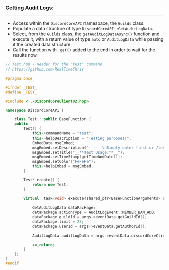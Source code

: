 ### **Getting Audit Logs:**
---
- Access within the `DiscordCoreAPI` namespace, the `Guilds` class.
- Populate a data structure of type `DiscordCoreAPI::GetAuditLogData`.
- Select, from the `Guilds` class, the `getAuditLogDataAsync()` function and execute it, with a return value of type `auto` or `AuditLogData` while passing it the created data structure.
- Call the function with `.get()` added to the end in order to wait for the results now.

```cpp
// Test.hpp - Header for the "test" command.
// https://github.com/RealTimeChris

#pragma once

#ifndef _TEST_
#define _TEST_

#include <../DiscordCoreClient02.hpp>

namespace DiscordCoreAPI {

	class Test : public BaseFunction {
	public:
		Test() {
			this->commandName = "test";
			this->helpDescription = "Testing purposes!";
			EmbedData msgEmbed;
			msgEmbed.setDescription("------\nSimply enter !test or /test!\n------");
			msgEmbed.setTitle("__**Test Usage:**__");
			msgEmbed.setTimeStamp(getTimeAndDate());
			msgEmbed.setColor("FeFeFe");
			this->helpEmbed = msgEmbed;
		}

		Test* create() {
			return new Test;
		}

		virtual  task<void> execute(shared_ptr<BaseFunctionArguments> args) {

			GetAuditLogData dataPackage;
			dataPackage.actionType = AuditLogEvent::MEMBER_BAN_ADD;
			dataPackage.guildId = args->eventData.getGuildId();
			dataPackage.limit = 25;
			dataPackage.userId = args->eventData.getAuthorId();
			
			AuditLogData auditLogData = args->eventData.discordCoreClient->guilds->getAuditLogDataAsync(dataPackage).get();

			co_return;
		}
	};
}
#endif
```
